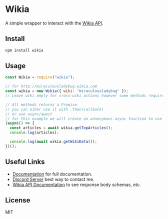 # Wikia
A simple wrapper to interact with the [Wikia API](https://wikia.com/api/v1).

## Install
```sh
npm install wikia
```

## Usage
```js
const Wikia = require("wikia");

// for http://miraculousladybug.wikia.com
const wikia = new Wikia({ wiki: "miraculousladybug" });
// Leave wiki empty for cross-wiki actions however some methods requires a wiki

// All methods returns a Promise
// you can eiher use it with .then(callback)
// or use async/await
// for this example we will create an annonymous async function to use await.
(async() => {
  const articles = await wikia.getTopArticles();
  console.log(articles);

  console.log(await wikia.getWikiData());
})();
```

## Useful Links
- [Documentation](https://wikia.itsladybug.tk) for full documentation.
- [Discord Server](https://discord.gg/mDkMbEh) best way to contact me.
- [Wikia API Documentation](http://wikia.com/api/v1) to see response body schemas, etc.

## License
MIT
